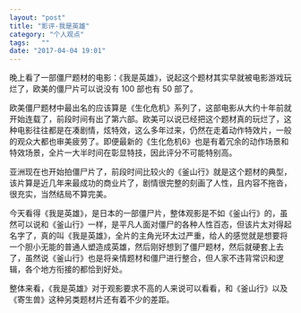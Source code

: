 ```yaml
---
layout: "post"
title: "影评-我是英雄"
category: "个人观点"
tags:   ""
date: "2017-04-04 19:01"
---
```


晚上看了一部僵尸题材的电影：《我是英雄》，说起这个题材其实早就被电影游戏玩烂了，欧美的僵尸片可以说没有 100 部也有 50 部了。

欧美僵尸题材中最出名的应该算是《生化危机》系列了，这部电影从大约十年前就开始连载了，前段时间有出了第六部。欧美可以说已经把这个题材真的玩烂了，这种电影往往都是在凑剧情，炫特效，这么多年过来，仍然在走着动作特效片，一般的观众大都也审美疲劳了。即便最新的《生化危机6》也是有着冗余的动作场景和特效场景，全片一大半时间在彰显特技，因此评分不可能特别高。

<!-- more -->

亚洲现在也开始拍僵尸片了，前段时间比较火的《釜山行》就是这个题材的典型，该片算是近几年来最成功的商业片了，剧情很完整的刻画了人性，且内容不拖沓，很充实，当然结局不算完美。

今天看得《我是英雄》，是日本的一部僵尸片，整体观影是不如《釜山行》的，虽然可以说和《釜山行》一样，是平凡人面对僵尸的各种人性百态，但该片太对得起名字了，真的叫《我是英雄》，全片的主角光环太过严重，给人的感觉就是想要将一个胆小无能的普通人塑造成英雄，然后刚好想到了僵尸题材，然后就硬套上去了，虽然说《釜山行》也是将亲情题材和僵尸进行整合，但人家不违背常识和逻辑，各个地方衔接的都恰到好处。

整体来看，《我是英雄》对于观影要求不高的人来说可以看看，和《釜山行》以及《寄生兽》这种另类题材片还有着不少的差距。
